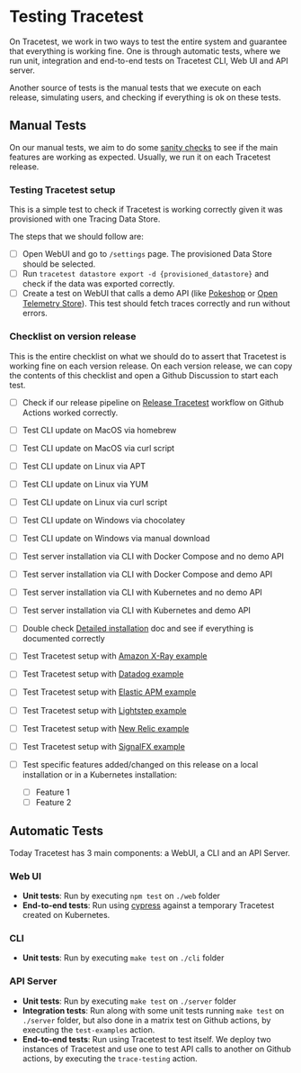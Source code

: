 # Testing Tracetest

On Tracetest, we work in two ways to test the entire system and guarantee that everything is working fine. One is through automatic tests, where we run unit, integration and end-to-end tests on Tracetest CLI, Web UI and API server.

Another source of tests is the manual tests that we execute on each release, simulating users, and checking if everything is ok on these tests.

## Manual Tests

On our manual tests, we aim to do some [sanity checks](https://en.wikipedia.org/wiki/Sanity_check) to see if the main features are working as expected. Usually, we run it on each Tracetest release.

### Testing Tracetest setup

This is a simple test to check if Tracetest is working correctly given it was provisioned with one Tracing Data Store.

The steps that we should follow are:

- [ ] Open WebUI and go to `/settings` page. The provisioned Data Store should be selected.
- [ ] Run `tracetest datastore export -d {provisioned_datastore}` and check if the data was exported correctly.
- [ ] Create a test on WebUI that calls a demo API (like [Pokeshop](https://docs.tracetest.io/live-examples/pokeshop/overview) or [Open Telemetry Store](https://docs.tracetest.io/live-examples/opentelemetry-store/overview)). This test should fetch traces correctly and run without errors.

### Checklist on version release

This is the entire checklist on what we should do to assert that Tracetest is working fine on each version release. On each version release, we can copy the contents of this checklist and open a Github Discussion to start each test.

- [ ] Check if our release pipeline on [Release Tracetest](https://github.com/kubeshop/tracetest/actions/workflows/release-version.yml) workflow on Github Actions worked correctly.
- [ ] Test CLI update on MacOS via homebrew
- [ ] Test CLI update on MacOS via curl script
- [ ] Test CLI update on Linux via APT
- [ ] Test CLI update on Linux via YUM
- [ ] Test CLI update on Linux via curl script
- [ ] Test CLI update on Windows via chocolatey
- [ ] Test CLI update on Windows via manual download
- [ ] Test server installation via CLI with Docker Compose and no demo API
- [ ] Test server installation via CLI with Docker Compose and demo API
- [ ] Test server installation via CLI with Kubernetes and no demo API
- [ ] Test server installation via CLI with Kubernetes and demo API
- [ ] Double check [Detailed installation](https://docs.tracetest.io/getting-started/detailed-installation) doc and see if everything is documented correctly

- [ ] Test Tracetest setup with [Amazon X-Ray example](https://github.com/kubeshop/tracetest/tree/main/examples/tracetest-amazon-x-ray)
- [ ] Test Tracetest setup with [Datadog example](https://github.com/kubeshop/tracetest/tree/main/examples/tracetest-datadog)
- [ ] Test Tracetest setup with [Elastic APM example](https://github.com/kubeshop/tracetest/tree/main/examples/tracetest-elasticapm)
- [ ] Test Tracetest setup with [Lightstep example](https://github.com/kubeshop/tracetest/tree/main/examples/tracetest-lightstep)
- [ ] Test Tracetest setup with [New Relic example](https://github.com/kubeshop/tracetest/tree/main/examples/tracetest-new-relic)
- [ ] Test Tracetest setup with [SignalFX example](https://github.com/kubeshop/tracetest/tree/main/examples/tracetest-signalfx)

- [ ] Test specific features added/changed on this release on a local installation or in a Kubernetes installation:
  - [ ] Feature 1
  - [ ] Feature 2

## Automatic Tests

Today Tracetest has 3 main components: a WebUI, a CLI and an API Server.

### Web UI

- **Unit tests**: Run by executing `npm test` on `./web` folder
- **End-to-end tests**: Run using [cypress](https://www.cypress.io/) against a temporary Tracetest created on Kubernetes. 

### CLI

- **Unit tests**: Run by executing `make test` on `./cli` folder

### API Server

- **Unit tests**: Run by executing `make test` on `./server` folder
- **Integration tests**: Run along with some unit tests running `make test` on `./server` folder, but also done in a matrix test on Github actions, by executing the `test-examples` action.
- **End-to-end tests**: Run using Tracetest to test itself. We deploy two instances of Tracetest and use one to test API calls to another on Github actions, by executing the `trace-testing` action.
